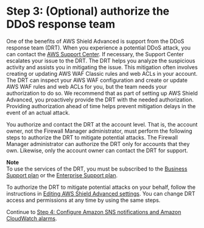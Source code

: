 # Step 3: \(Optional\) authorize the DDoS response team<a name="get-started-fms-shield-authorize-DRT"></a>

One of the benefits of AWS Shield Advanced is support from the DDoS response team \(DRT\)\. When you experience a potential DDoS attack, you can contact the [AWS Support Center](https://console.aws.amazon.com/support/home#/)\. If necessary, the Support Center escalates your issue to the DRT\. The DRT helps you analyze the suspicious activity and assists you in mitigating the issue\. This mitigation often involves creating or updating AWS WAF Classic rules and web ACLs in your account\. The DRT can inspect your AWS WAF configuration and create or update AWS WAF rules and web ACLs for you, but the team needs your authorization to do so\. We recommend that as part of setting up AWS Shield Advanced, you proactively provide the DRT with the needed authorization\. Providing authorization ahead of time helps prevent mitigation delays in the event of an actual attack\. 

You authorize and contact the DRT at the account level\. That is, the account owner, not the Firewall Manager administrator, must perform the following steps to authorize the DRT to mitigate potential attacks\. The Firewall Manager administrator can authorize the DRT only for accounts that they own\. Likewise, only the account owner can contact the DRT for support\.

**Note**  
To use the services of the DRT, you must be subscribed to the [Business Support plan](https://aws.amazon.com/premiumsupport/business-support/) or the [Enterprise Support plan](https://aws.amazon.com/premiumsupport/enterprise-support/)\.

To authorize the DRT to mitigate potential attacks on your behalf, follow the instructions in [Editing AWS Shield Advanced settings](ddos-edit-drt.md)\. You can change DRT access and permissions at any time by using the same steps\.

Continue to [Step 4: Configure Amazon SNS notifications and Amazon CloudWatch alarms](get-started-fms-shield-cloudwatch.md)\.